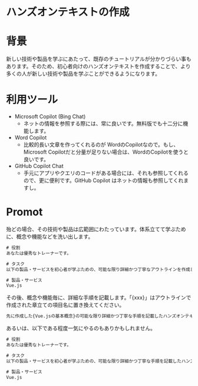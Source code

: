 # ハンズオンテキストの作成

# 背景

新しい技術や製品を学ぶにあたって、既存のチュートリアルが分かりづらい事もあります。そのため、初心者向けのハンズオンテキストを作成することで、より多くの人が新しい技術や製品を学ぶことができるようになります。

# 利用ツール

- Microsoft Copilot (Bing Chat)
    - ネットの情報を参照する際には、常に良いです。無料版でも十二分に機能します。
- Word Copilot
    - 比較的長い文章を作ってくれるのが WordのCopilotなので。もし、Microsoft Copilotだと分量が足りない場合は、WordのCopilotを使うと良いです。
- GitHub Copilot Chat
    - 手元にアプリやクエリのコードがある場合には、それも参照してくれるので、更に便利です。GitHub Copilot はネットの情報も参照してくれますし。


# Promot

殆どの場合、その技術や製品は広範囲にわたっています。体系立てて学ぶために、概念や機能などを洗い出します。

```cmd
# 役割
あなたは優秀なトレーナーです。

# タスク
以下の製品・サービスを初心者が学ぶための、可能な限り詳細かつ丁寧なアウトラインを作成してください。

# 製品・サービス
Vue.js
```

その後、概念や機能毎に、詳細な手順を記載します。「{xxx}」はアウトラインで作成された章立ての項目名に置き換えてください。

```cmd
先に作成した{Vue.jsの基本概念}の可能な限り詳細かつ丁寧な手順を記載したハンズオンテキストを作成してください。
```

あるいは、以下である程度一気にやるのもありかもしれません。

```cmd
# 役割
あなたは優秀なトレーナーです。

# タスク
以下の製品・サービスを初心者が学ぶための、可能な限り詳細かつ丁寧な手順を記載したハンズオンテキストを作成してください。

# 製品・サービス
Vue.js
```